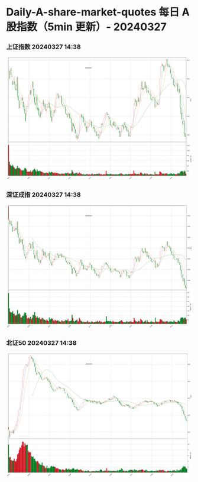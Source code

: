 
# Daily-A-share-market-quotes 每日 A 股指数（5min 更新）- 20240327

### 上证指数 20240327 14:38
![](./fig/2024/3/20240327-sh000001.png)

### 深证成指 20240327 14:38
![](./fig/2024/3/20240327-sz399001.png)

### 北证50 20240327 14:38
![](./fig/2024/3/20240327-bj899050.png)
